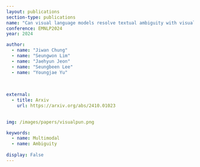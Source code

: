 ```yaml
---
layout: publications
section-type: publications
name: "Can visual language models resolve textual ambiguity with visual cues? Let visual puns tell you!"
conference: EMNLP2024
year: 2024

author:
  - name: "Jiwan Chung"
  - name: "Seungwon Lim"
  - name: "Jaehyun Jeon"
  - name: "Seungbeen Lee"
  - name: "Youngjae Yu"
  
  
  
external:
  - title: Arxiv
    url: https://arxiv.org/abs/2410.01023

  
img: /images/papers/visualpun.png

keywords:
  - name: Multimodal
  - name: Ambiguity
  
display: False
---
```

